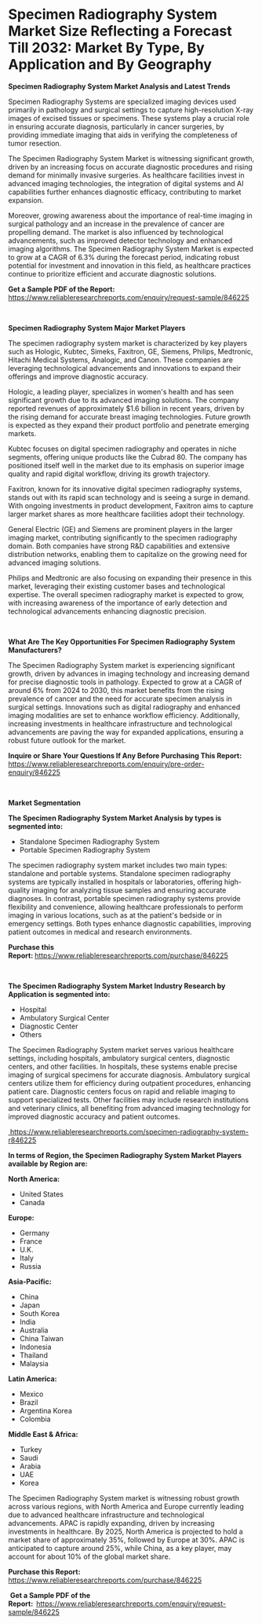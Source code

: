 <p><h1>Specimen Radiography System Market Size Reflecting a Forecast Till 2032: Market By Type, By Application and By Geography</h1></p><p><strong>Specimen Radiography System Market Analysis and Latest Trends</strong></p>
<p><p>Specimen Radiography Systems are specialized imaging devices used primarily in pathology and surgical settings to capture high-resolution X-ray images of excised tissues or specimens. These systems play a crucial role in ensuring accurate diagnosis, particularly in cancer surgeries, by providing immediate imaging that aids in verifying the completeness of tumor resection. </p><p>The Specimen Radiography System Market is witnessing significant growth, driven by an increasing focus on accurate diagnostic procedures and rising demand for minimally invasive surgeries. As healthcare facilities invest in advanced imaging technologies, the integration of digital systems and AI capabilities further enhances diagnostic efficacy, contributing to market expansion. </p><p>Moreover, growing awareness about the importance of real-time imaging in surgical pathology and an increase in the prevalence of cancer are propelling demand. The market is also influenced by technological advancements, such as improved detector technology and enhanced imaging algorithms. The Specimen Radiography System Market is expected to grow at a CAGR of 6.3% during the forecast period, indicating robust potential for investment and innovation in this field, as healthcare practices continue to prioritize efficient and accurate diagnostic solutions.</p></p>
<p><strong>Get a Sample PDF of the Report:&nbsp;</strong> <a href="https://www.reliableresearchreports.com/enquiry/request-sample/846225?utm_campaign=3074&utm_medium=2&utm_source=Github&utm_content=ia&utm_term=13042025&utm_id=specimen-radiography-system">https://www.reliableresearchreports.com/enquiry/request-sample/846225</a></p>
<p>&nbsp;</p>
<p><strong>Specimen Radiography System Major Market Players</strong></p>
<p><p>The specimen radiography system market is characterized by key players such as Hologic, Kubtec, Simeks, Faxitron, GE, Siemens, Philips, Medtronic, Hitachi Medical Systems, Analogic, and Canon. These companies are leveraging technological advancements and innovations to expand their offerings and improve diagnostic accuracy.</p><p>Hologic, a leading player, specializes in women's health and has seen significant growth due to its advanced imaging solutions. The company reported revenues of approximately $1.6 billion in recent years, driven by the rising demand for accurate breast imaging technologies. Future growth is expected as they expand their product portfolio and penetrate emerging markets.</p><p>Kubtec focuses on digital specimen radiography and operates in niche segments, offering unique products like the Cubrad 80. The company has positioned itself well in the market due to its emphasis on superior image quality and rapid digital workflow, driving its growth trajectory.</p><p>Faxitron, known for its innovative digital specimen radiography systems, stands out with its rapid scan technology and is seeing a surge in demand. With ongoing investments in product development, Faxitron aims to capture larger market shares as more healthcare facilities adopt their technology.</p><p>General Electric (GE) and Siemens are prominent players in the larger imaging market, contributing significantly to the specimen radiography domain. Both companies have strong R&D capabilities and extensive distribution networks, enabling them to capitalize on the growing need for advanced imaging solutions.</p><p>Philips and Medtronic are also focusing on expanding their presence in this market, leveraging their existing customer bases and technological expertise. The overall specimen radiography market is expected to grow, with increasing awareness of the importance of early detection and technological advancements enhancing diagnostic precision.</p></p>
<p>&nbsp;</p>
<p><strong>What Are The Key Opportunities For Specimen Radiography System Manufacturers?</strong></p>
<p><p>The Specimen Radiography System market is experiencing significant growth, driven by advances in imaging technology and increasing demand for precise diagnostic tools in pathology. Expected to grow at a CAGR of around 6% from 2024 to 2030, this market benefits from the rising prevalence of cancer and the need for accurate specimen analysis in surgical settings. Innovations such as digital radiography and enhanced imaging modalities are set to enhance workflow efficiency. Additionally, increasing investments in healthcare infrastructure and technological advancements are paving the way for expanded applications, ensuring a robust future outlook for the market.</p></p>
<p><strong>Inquire or Share Your Questions If Any Before Purchasing This Report:</strong> <a href="https://www.reliableresearchreports.com/enquiry/pre-order-enquiry/846225?utm_campaign=3074&utm_medium=2&utm_source=Github&utm_content=ia&utm_term=13042025&utm_id=specimen-radiography-system">https://www.reliableresearchreports.com/enquiry/pre-order-enquiry/846225</a></p>
<p>&nbsp;</p>
<p><strong>Market Segmentation</strong></p>
<p><strong>The Specimen Radiography System Market Analysis by types is segmented into:</strong></p>
<p><ul><li>Standalone Specimen Radiography System</li><li>Portable Specimen Radiography System</li></ul></p>
<p><p>The specimen radiography system market includes two main types: standalone and portable systems. Standalone specimen radiography systems are typically installed in hospitals or laboratories, offering high-quality imaging for analyzing tissue samples and ensuring accurate diagnoses. In contrast, portable specimen radiography systems provide flexibility and convenience, allowing healthcare professionals to perform imaging in various locations, such as at the patient's bedside or in emergency settings. Both types enhance diagnostic capabilities, improving patient outcomes in medical and research environments.</p></p>
<p><strong>Purchase this Report:&nbsp;</strong><a href="https://www.reliableresearchreports.com/purchase/846225?utm_campaign=3074&utm_medium=2&utm_source=Github&utm_content=ia&utm_term=13042025&utm_id=specimen-radiography-system">https://www.reliableresearchreports.com/purchase/846225</a></p>
<p>&nbsp;</p>
<p><strong>The Specimen Radiography System Market Industry Research by Application is segmented into:</strong></p>
<p><ul><li>Hospital</li><li>Ambulatory Surgical Center</li><li>Diagnostic Center</li><li>Others</li></ul></p>
<p><p>The Specimen Radiography System market serves various healthcare settings, including hospitals, ambulatory surgical centers, diagnostic centers, and other facilities. In hospitals, these systems enable precise imaging of surgical specimens for accurate diagnosis. Ambulatory surgical centers utilize them for efficiency during outpatient procedures, enhancing patient care. Diagnostic centers focus on rapid and reliable imaging to support specialized tests. Other facilities may include research institutions and veterinary clinics, all benefiting from advanced imaging technology for improved diagnostic accuracy and patient outcomes.</p></p>
<p><a href="https://www.reliableresearchreports.com/specimen-radiography-system-r846225?utm_campaign=3074&utm_medium=2&utm_source=Github&utm_content=ia&utm_term=13042025&utm_id=specimen-radiography-system">&nbsp;https://www.reliableresearchreports.com/specimen-radiography-system-r846225</a></p>
<p><strong>In terms of Region, the Specimen Radiography System Market Players available by Region are:</strong></p>
<p>
    <p> <strong> North America: </strong>
        <ul>
            <li>United States</li>
            <li>Canada</li>
        </ul>
        </p> 
    <p> <strong> Europe: </strong>
        <ul>
            <li>Germany</li>
            <li>France</li>
            <li>U.K.</li>
            <li>Italy</li>
            <li>Russia</li>
        </ul>
        </p> 
    <p> <strong> Asia-Pacific: </strong>
        <ul>
            <li>China</li>
            <li>Japan</li>
            <li>South Korea</li>
            <li>India</li>
            <li>Australia</li>
            <li>China Taiwan</li>
            <li>Indonesia</li>
            <li>Thailand</li>
            <li>Malaysia</li>
        </ul>
        </p> 
    <p> <strong> Latin America: </strong>
        <ul>
            <li>Mexico</li>
            <li>Brazil</li>
            <li>Argentina Korea</li>
            <li>Colombia</li>
        </ul>
        </p> 
    <p> <strong> Middle East & Africa: </strong>
        <ul>
            <li>Turkey</li>
            <li>Saudi</li>
            <li>Arabia</li>
            <li>UAE</li>
            <li>Korea</li>
        </ul>
    </p>
    </p>
<p><p>The Specimen Radiography System market is witnessing robust growth across various regions, with North America and Europe currently leading due to advanced healthcare infrastructure and technological advancements. APAC is rapidly expanding, driven by increasing investments in healthcare. By 2025, North America is projected to hold a market share of approximately 35%, followed by Europe at 30%. APAC is anticipated to capture around 25%, while China, as a key player, may account for about 10% of the global market share.</p></p>
<p><strong>Purchase this Report: </strong><a href="https://www.reliableresearchreports.com/purchase/846225?utm_campaign=3074&utm_medium=2&utm_source=Github&utm_content=ia&utm_term=13042025&utm_id=specimen-radiography-system">https://www.reliableresearchreports.com/purchase/846225</a></p>
<p>&nbsp;<strong>Get a Sample PDF of the Report:&nbsp;&nbsp;</strong><a href="https://www.reliableresearchreports.com/enquiry/request-sample/846225?utm_campaign=3074&utm_medium=2&utm_source=Github&utm_content=ia&utm_term=13042025&utm_id=specimen-radiography-system">https://www.reliableresearchreports.com/enquiry/request-sample/846225</a></p>
<p><strong></strong></p>
<p><p></p><p></p><p></p></p>